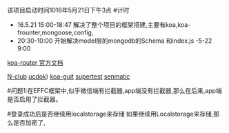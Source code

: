 该项目启动时间1016年5月21日下午3点
#计时
- 16.5.21  15:00-18:47  解决了整个项目的框架搭建,主要有koa,koa-frounter,mongoose,config,
- 20:30-10:00    开始解决model层的mongodb的Schema 和index.js
-5-22 9:00

[koa-router 官方文档](https://wohugb.gitbooks.io/koajs/content/route/koa-router.html)




[N-club](https://nswbmw.github.io/N-club/1/1.3.html)
[ucdok](http://nodejs.ucdok.com/))
[koa-guit](https://github.com/guo-yu/koa-guide)
[supertest](http://wiki.jikexueyuan.com/project/node-lessons/supertest.html)
[senmatic](http://www.semantic-ui.cn/modules/dropdown.html#/usage)

#问题1:在EFFC框架中,似乎微信端有拦截器,app端没有拦截器,那么在后来,app端是否启用了拦截器。

#登录成功后是否继续用localstorage来存储
如果继续用Localstorage来存储,那么是否加密了,

